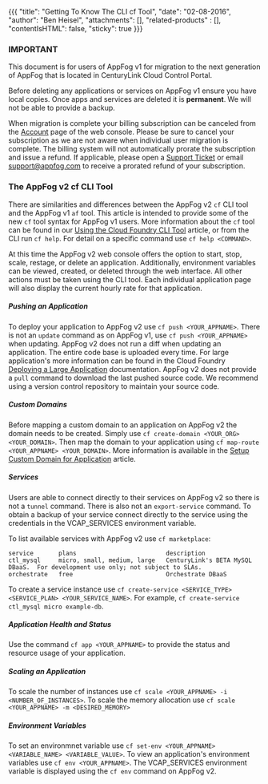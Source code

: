 {{{
  "title": "Getting To Know The CLI cf Tool",
  "date": "02-08-2016",
  "author": "Ben Heisel",
  "attachments": [],
  "related-products" : [],
  "contentIsHTML": false,
  "sticky": true
}}}

### IMPORTANT

This document is for users of AppFog v1 for migration to the next generation of AppFog that is located in CenturyLink Cloud Control Portal.

Before deleting any applications or services on AppFog v1 ensure you have local copies. Once apps and services are deleted it is **permanent**. We will not be able to provide a backup.

When migration is complete your billing subscription can be canceled from the [Account](https://console.appfog.com/#account) page of the web console. Please be sure to cancel your subscription as we are not aware when individual user migration is complete. The billing system will not automatically prorate the subscription and issue a refund. If applicable, please open a [Support Ticket](https://support.appfog.com/tickets/new) or email support@appfog.com to receive a prorated refund of your subscription.

### The AppFog v2 cf CLI Tool
There are similarities and differences between the AppFog v2 `cf` CLI tool and the AppFog v1 `af` tool. This article is intended to provide some of the new `cf` tool syntax for AppFog v1 users. More information about the `cf` tool can be found in our [Using the Cloud Foundry CLI Tool](../AppFog/using-cloud-foundry-cli-tool.md) article, or from the CLI run `cf help`. For detail on a specific command use `cf help <COMMAND>`.

At this time the AppFog v2 web console offers the option to start, stop, scale, restage, or delete an application. Additionally, environment variables can be viewed, created, or deleted through the web interface. All other actions must be taken using the CLI tool. Each individual application page will also display the current hourly rate for that application.

##### Pushing an Application
To deploy your application to AppFog v2 use `cf push <YOUR_APPNAME>`. There is not an `update` command as on AppFog v1, use `cf push <YOUR_APPNAME>` when updating. AppFog v2 does not run a diff when updating an application. The entire code base is uploaded every time. For large application's more information can be found in the Cloud Foundry [Deploying a Large Application](https://docs.cloudfoundry.org/devguide/deploy-apps/large-app-deploy.html) documentation. AppFog v2 does not provide a `pull` command to download the last pushed source code. We recommend using a version control repository to maintain your source code.

##### Custom Domains
Before mapping a custom domain to an application on AppFog v2 the domain needs to be created. Simply use `cf create-domain <YOUR_ORG> <YOUR_DOMAIN>`. Then map the domain to your application using `cf map-route <YOUR_APPNAME> <YOUR_DOMAIN>`. More information is available in the [Setup Custom Domain for Application](../AppFog/setup-custom-domain-for-appfog-app.md) article.

##### Services
Users are able to connect directly to their services on AppFog v2 so there is not a `tunnel` command. There is also not an `export-service` command. To obtain a backup of your service connect directly to the service using the credentials in the VCAP_SERVICES environment variable.

To list available services with AppFog v2 use `cf marketplace`:

```
service       plans                         description   
ctl_mysql     micro, small, medium, large   CenturyLink's BETA MySQL DBaaS.  For development use only; not subject to SLAs.   
orchestrate   free                          Orchestrate DBaaS
```
To create a service instance use `cf create-service <SERVICE_TYPE> <SERVICE_PLAN> <YOUR_SERVICE_NAME>`. For example, `cf create-service ctl_mysql micro example-db`.

##### Application Health and Status
Use the command `cf app <YOUR_APPNAME>` to provide the status and resource usage of your application.

##### Scaling an Application
To scale the number of instances use `cf scale <YOUR_APPNAME> -i <NUMBER_OF_INSTANCES>`. To scale the memory allocation use `cf scale <YOUR_APPNAME> -m <DESIRED_MEMORY>`

##### Environment Variables
To set an environmnet variable use `cf set-env <YOUR_APPNAME> <VARIABLE_NAME> <VARIABLE_VALUE>`. To view an application's environment variables use `cf env <YOUR_APPNAME>`. The VCAP_SERVICES environment variable is displayed using the `cf env` command on AppFog v2.
